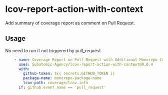 # lcov-report-action-with-context

Add summary of coverage report as comment on Pull Request.

## Usage

No need to run if not triggered by pull_request

```yaml
    - name: Coverage Report on Pull Request with Additional Monorepo Context
      uses: Subatomic-Agency/lcov-report-action-with-context@0.0.4
      with:
        github-token: ${{ secrets.GITHUB_TOKEN }}
        package-name: monorepo-package-name
        lcov-path: coverage/lcov.info
      if: github.event_name == 'pull_request'
```